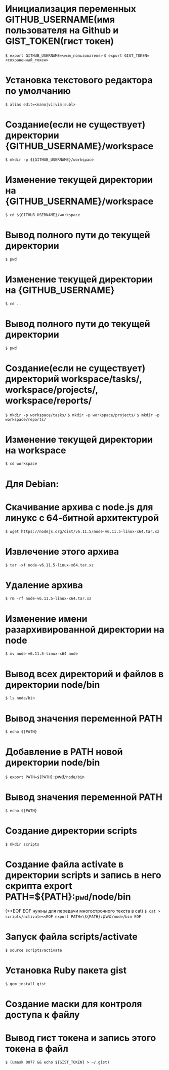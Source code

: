 # Инициализация переменных GITHUB_USERNAME(имя пользователя на Github и GIST_TOKEN(гист токен)
`$ export GITHUB_USERNAME=<имя_пользователя>`
`$ export GIST_TOKEN=<сохраненный_токен>`
# Установка текстового редактора по умолчанию
`$ alias edit=<nano|vi|vim|subl>`

# Создание(если не существует) директории {GITHUB_USERNAME}/workspace
`$ mkdir -p ${GITHUB_USERNAME}/workspace`
# Изменение текущей директории на {GITHUB_USERNAME}/workspace
`$ cd ${GITHUB_USERNAME}/workspace`
# Вывод полного пути до текущей директории
`$ pwd`
# Изменение текущей директории на {GITHUB_USERNAME}
`$ cd ..`
# Вывод полного пути до текущей директории
`$ pwd`

# Создание(если не существует) директорий workspace/tasks/, workspace/projects/, workspace/reports/
`$ mkdir -p workspace/tasks/`
`$ mkdir -p workspace/projects/`
`$ mkdir -p workspace/reports/`
# Изменение текущей директории на workspace
`$ cd workspace`

# Для Debian:
# Скачивание архива с node.js для линукс с 64-битной архитектурой
`$ wget https://nodejs.org/dist/v6.11.5/node-v6.11.5-linux-x64.tar.xz`
# Извлечение этого архива
`$ tar -xf node-v6.11.5-linux-x64.tar.xz`
# Удаление архива
`$ rm -rf node-v6.11.5-linux-x64.tar.xz`
# Изменение имени разархивированной директории на node
`$ mv node-v6.11.5-linux-x64 node`

# Вывод всех директорий и файлов в директории node/bin
`$ ls node/bin`
# Вывод значения переменной PATH
`$ echo ${PATH}`
# Добавление в PATH новой директории node/bin
`$ export PATH=${PATH}:`pwd`/node/bin`
# Вывод значения переменной PATH
`$ echo ${PATH}`
# Создание директории scripts
`$ mkdir scripts`
# Создание файла activate в директории scripts и запись в него скрипта export PATH=\${PATH}:`pwd`/node/bin
(<<EOF EOF нужны для передачи многострочного текста в cat)
`$ cat > scripts/activate<<EOF
export PATH=\${PATH}:`pwd`/node/bin
EOF`
# Запуск файла scripts/activate
`$ source scripts/activate`

# Установка Ruby пакета gist
`$ gem install gist`

# Создание маски для контроля доступа к файлу
# Вывод гист токена и запись этого токена в файл
`$ (umask 0077 && echo ${GIST_TOKEN} > ~/.gist)`
